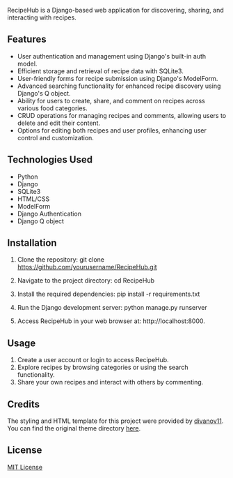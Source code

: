 RecipeHub is a Django-based web application for discovering, sharing, and interacting with recipes.


## Features

- User authentication and management using Django's built-in auth model.
- Efficient storage and retrieval of recipe data with SQLite3.
- User-friendly forms for recipe submission using Django's ModelForm.
- Advanced searching functionality for enhanced recipe discovery using Django's Q object.
- Ability for users to create, share, and comment on recipes across various food categories.
- CRUD operations for managing recipes and comments, allowing users to delete and edit their content.
- Options for editing both recipes and user profiles, enhancing user control and customization.


## Technologies Used

- Python
- Django
- SQLite3
- HTML/CSS
- ModelForm
- Django Authentication
- Django Q object


## Installation

1. Clone the repository:
   git clone https://github.com/yourusername/RecipeHub.git
   

2. Navigate to the project directory:
   cd RecipeHub


4. Install the required dependencies:
   pip install -r requirements.txt


5. Run the Django development server:
   python manage.py runserver


7. Access RecipeHub in your web browser at:
   http://localhost:8000.


## Usage

1. Create a user account or login to access RecipeHub.
2. Explore recipes by browsing categories or using the search functionality.
3. Share your own recipes and interact with others by commenting.


## Credits

The styling and HTML template for this project were provided by [divanov11](https://github.com/divanov11). You can find the original theme directory [here](https://github.com/divanov11/StudyBud/tree/master/theme).


## License

[MIT License](LICENSE)
